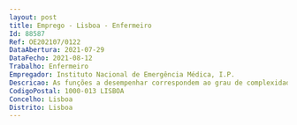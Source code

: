 ```yaml
--- 
layout: post
title: Emprego - Lisboa - Enfermeiro
Id: 88587
Ref: OE202107/0122
DataAbertura: 2021-07-29
DataFecho: 2021-08-12
Trabalho: Enfermeiro
Empregador: Instituto Nacional de Emergência Médica, I.P.
Descricao: As funções a desempenhar correspondem ao grau de complexidade 3, cuja caraterização se encontra prevista no artigo 4.º do Decreto Lei 71 2019, que compreendem entre outras, as seguintes funções  •	Tripular meios de emergência médica pré hospitalar do INEM•	Colaborar na operacionalização dos meios de resposta a situações de exceção•	Colaborar nas atividades dos serviços centrais e descentralizados do INEM.
CodigoPostal: 1000-013 LISBOA
Concelho: Lisboa
Distrito: Lisboa
--- 
```

